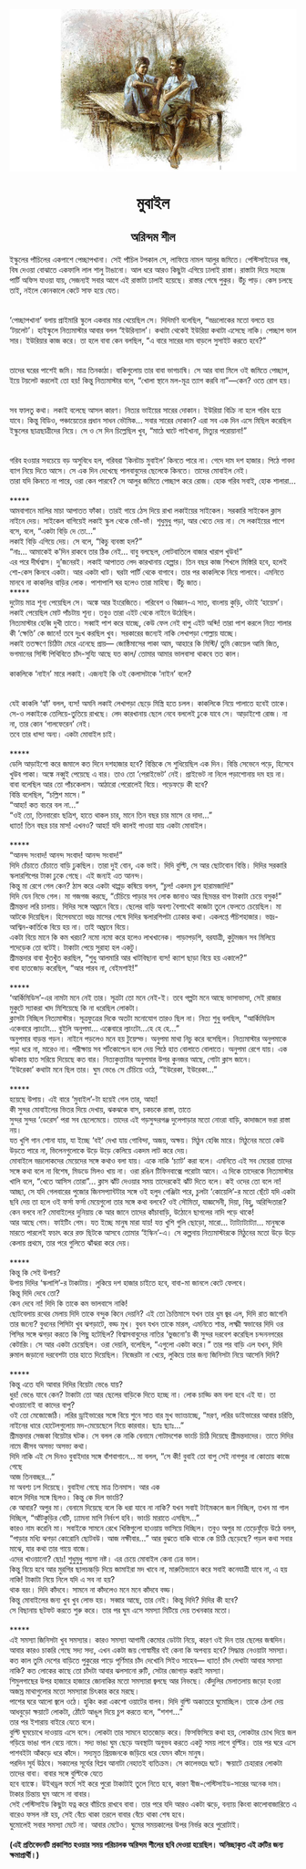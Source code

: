 <div align=center> <img src="../../metadata/images/rabibasariya/মুবাইল.jpg" align="center" ></div>
<h1 align=center>মুবাইল</h1>
<h2 align=center>অরিন্দম শীল</h2>
ইস্কুলের পাঁচিলের একপাশে পেচ্ছাপখানা। সেই পাঁচিল টপকাল সে, লাফিয়ে নামল আলুর জমিতে। পেস্টিসাইডের গন্ধ, বিষ দেওয়া বোঝাতে একফালি লাল শালু টাঙানো। আল ধরে আরও কিছুটা এগিয়ে ঢালাই রাস্তা। রাস্তাটা দিয়ে সহজে পার্টি অফিস যাওয়া যায়, সেজন্যই সবার আগে এই রাস্তাটা ঢালাই হয়েছে। রাস্তার শেষে পুকুর। উঁচু পাড়। কেস চলছে তাই, নইলে কোনকালে কেটে সাফ হয়ে যেত।<br> <br><br>
‘পেচ্ছাপখানা’ বলায় প্রাইমারি স্কুলে একবার মার খেয়েছিল সে। দিদিমণি বলেছিল, “ভদ্রলোকের মতো বলতে হয় ‘টয়লেট’। হাইস্কুলে নিত্যমাস্টার আবার বলল ‘ইউরিন্যাল’। কথাটা থেকেই ইউরিয়া কথাটা এসেছে নাকি। পেচ্ছাপ ভাল সার। ইউরিয়ার কাজ করে। তা হলে বাবা কেন বলছিল, “এ বারে সারের দাম বাড়লে সুসাইট করতে হবে?”<br> <br><br>
তাদের ঘরের পাশেই জমি। মাত্র তিনকাঠা। বাকিগুলোয় তার বাবা ভাগচাষি। সে আর বাবা মিলে ওই জমিতে পেচ্ছাপ, ইয়ে টয়লেট করলেই তো হয়! কিন্তু নিত্যমাস্টার বলে, “খোলা স্থানে মল-মূত্র ত্যাগ করবি না”—কেন? ওতে রোগ হয়।<br> <br><br>
সব ফালতু কথা। লকাই বলেছে আসল কারণ। নিত্যর ভাইয়ের সারের দোকান। ইউরিয়া বিক্রি না হলে গরিব হয়ে যাবে। কিন্তু বিডিও, পঞ্চায়েতের প্রধান সাধন ভৌমিক... সবার সারের দোকান? এরা সব এক দিন এসে মিছিল করেছিল ইস্কুলের ছাত্রছাত্রীদের নিয়ে। সে ও সে দিন চিল্লেছিল খুব, “মাঠে ঘাটে পাইখানা, মিত্যুর পরোয়ানা!”<br> <br><br>
গরিব হওয়ার সবচেয়ে বড় অসুবিধে হল, গরিবরা ‘কিনটাচ মুবাইল’ কিনতে পারে না। গেদে দাম দশ হাজার। পিঠে গাবদা ব্যাগ নিয়ে দিতে আসে। সে এক দিন দেখেছে পালবাবুদের ছেলেকে কিনতে। তাদের মোবাইল নেই।<br>
তারা যদি কিনতে না পারে, ওরা কেন পারবে? সে আলুর জমিতে পেচ্ছাপ করে রোজ। হোক গরিব সবাই, হোক শালারা...<br> <br>*****<br>
আমবাগানে মালির মাচা আপাতত ফাঁকা। তারই গায়ে ঠেস দিয়ে রাখা লকাইয়ের সাইকেল। সরকারি সাইকেল ক্লাস নাইনে দেয়। সাইকেল বাগিয়েই লকাই স্কুল থেকে ভোঁ-ভাঁ। শুধুমুধু পড়া, আর খেতে দেয় না। সে লকাইয়ের পাশে বসে, বলে, “একটা বিড়ি দে তো…”<br>
লকাই বিড়ি এগিয়ে দেয়। সে বলে, “কিচু ব্যবস্তা হল?”<br>
“নাঃ… আমাকেই ক’দিন রাকবে তার ঠিক নেই… বাবু বলছেল, লোটবাতিলে বাজার খারাপ খুউব!”<br>
এর পরে দীর্ঘশ্বাস। দু’জনেরই। লকাই আপাতত লেদ কারখানায় হেল্পার। তিন বছর কাজ শিখলে মিস্তিরি হবে, হলেই শো-কেস কিনবে একটা। আর একটা খাট। ঘরটা পার্টি থেকে বাগাবে। তার পর কাকলিকে নিয়ে পালাবে। এমনিতে মানবে না কাকলির বাড়ির লোক। পাশাপাশি ঘর হলেও তারা মাহিষ্য। উঁচু জাত।<br>
*****<br>
দুটোয় মাত্র শূন্য পেয়েছিল সে। অঙ্কে আর ইংরেজিতে। পরিবেশ ও বিজ্ঞান-এ সাত, বাংলায় কুড়ি, ওটাই ‘হায়েস’। লকাই পেয়েছিল মোট পাঁচটায় শূন্য। তবুও তারা এইট থেকে নাইনে উঠেছিল।<br>
নিত্যমাস্টার হেব্বি দুখী তাতে। সব্বাই পাশ করে যাচ্ছে, কেউ ফেল নেই বাপু এইট অব্দি! তারা পাশ করলে নিত্য শালার কী ‘ক্ষেতি’ কে জানে! তবে দুঃখ করছিল খুব। সরকারের জন্যেই নাকি লেখাপড়া গোল্লায় যাচ্ছে। <br>
লকাই ততক্ষণে চিঠিটা মেরে এনেছে প্রায়—  জোষ্ঠিমাসের পাকা আম, আহারে কি মিস্টি/ তুমি কোয়েল আমি জিত, ভগমানের সিস্টি পিথিবিতে চাঁদ-সুয্যি আছে  যত কাল/ তোমার আমার ভালবাসা থাকবে তত কাল।<br> <br>কাকলিকে ‘নাইন’ মারে লকাই। এজন্যই কি ওই কেলাসটাকে  ‘নাইন’ বলে?<br> <br><br>
যেই কাকলি ‘হ্যাঁ’ বলল, ব্যস! অমনি লকাই লেখাপড়া ছেড়ে মিস্ত্রি হতে চলল। কাকলিকে নিয়ে পালাতে হবেই তাকে। সে-ও লকাইকে তেলিয়ে-তুতিয়ে রাখছে। লেদ কারখানায় ছেলে নেবে বললেই ঢুকে যাবে সে। আড়াইশো রোজ। না না, তার কোন ‘গালফেরেন’ নেই। <br>
তবে তার ধান্দা অন্য। একটা মোবাইল চাই।<br> <br>*****<br>
ডেলি আড়াইশো করে জমালে কত দিনে দশহাজার হবে? বিন্তিকে সে শুধিয়েছিল এক দিন। বিন্তি সেভেনে পড়ে, হিসেবে খুউব পাকা। অঙ্কে নব্বুই পেয়েছে এ বার। তাও তো ‘পেরাইভেট’ নেই। প্রাইভেট না নিলে পড়াশোনায় দম হয় না। বাবা বলেছিল আর তো পাঁচকেলাস। আঠারো পেরোলেই বিয়ে। পড়েফড়ে কী হবে?<br>
বিন্তি বলেছিল, “চল্লিশ মাসে।”<br>
“আহা! কত বচরে বল না…”<br>
“ওই তো, তিনবারোং ছত্রিশ, হাতে থাকল চার, মানে তিন বছর চার মাসে রে দাদা…”<br>
ধ্যাত! তিন বছর চার মাস! এখনও? আহা! যদি কালই পাওয়া যায় একটা মোবাইল।<br> <br>*****<br>
“আনন্দ সংবাদ! আনন্দ সংবাদ! আনন্দ সংবাদ!” <br>
দিদি চেঁচাতে চেঁচাতে বাড়ি ঢুকছিল। তারা দুই বোন, এক ভাই। দিদি বুল্টি, সে আর ছোটবোন বিন্তি। দিদির সরকারি স্কলারশিপের টাকা ঢুকে গেছে। এই জন্যই এত আনন্দ। <br>
কিন্তু মা রেগে গেল কেন? ঠাস করে একটা থাপ্পড় কষিয়ে বলল, “চুপ! একদম চুপ হারামজাদি!” <br>
দিদি যেন নিভে গেল। মা গজগজ করছে, “চেঁচিয়ে পাড়ার সব লোক জানাও আর ছিমন্তর বাপ টাকাটা চেয়ে বসুক!”<br>
শ্রীমন্তদা লরি চালায়। দিদির সঙ্গে অঘ্রানে বিয়ে। ছেলের বাড়ি অবশ্য বৈশাখেই কাজটা তুলে ফেলতে চেয়েছিল। মা আটকে দিয়েছিল। হিসেবমতো ভাদ্র মাসের শেষে দিদির স্কলারশিপটা ঢোকার কথা। একলপ্তে পঁচিশহাজার। ভাদ্র-আশ্বিন-কার্তিকে বিয়ে হয় না। তাই অঘ্রানে বিয়ে।<br>
একটা বিয়ে মানে কি কম খরচা? নমো নমো করে হলেও লাখখানেক। পাড়াপড়শি, বরযাত্রী, কুটুমজন সব মিলিয়ে শদেড়েক তো বটেই। টাকাটা পেয়ে সুরাহা হল একটু।<br>
শ্রীমন্তদার বাবা খুঁতখুঁত করছিল, “শুধু আলমারি আর খাটবিছানা ব্যস! ক্যাশ ছাড়া বিয়ে হয় একালে?” <br>
বাবা হাতজোড় করেছিল, “আর পারব না, বেইমশাই!”<br> <br>*****<br>
‘আর্কিমিডিস’-এর নামটা মনে নেই তার। সূত্রটা তো মনে নেই-ই। তবে গল্পটা মনে আছে ভাসাভাসা, সেই রাজার মুকুটে স্যাকরা খাদ মিশিয়েছে কি না ধরেছিল লোকটা।<br>
ক্লাসটা নিচ্ছিল নিত্যমাস্টার। সূত্রফুত্রের দিকে অতটা মনোযোগ তারও ছিল না। নিত্য শুধু বলছিল, “আর্কিমিডিস একেবারে ল্যাংটো… বুইলি অনুপমা... এক্কেবারে ল্যাংটো...হে হে হে…”<br>
অনুপমার বাড়ন্ত গড়ন। নাইনে পড়লেও মনে হয় টুয়েল্ভ। অনুপমা মাথা নিচু করে বসেছিল। নিত্যমাস্টার অনুপমাকে পড়া ধরে না, মারেও না। পরীক্ষায় সব শর্টকোশ্চেন বলে দেয় পিঠে হাত বোলাতে বোলাতে। অনুপমা রেগে যায়। এক ঝটকায় হাত সরিয়ে দিয়েছে কত বার। নিত্যকুত্তাটার অনুপমার উপর কুনজর আছে, গোটা ক্লাস জানে। <br>
‘ইউরেকা’ কথাটা মনে ছিল তার। ঘুম ভেঙে সে চেঁচিয়ে ওঠে, “ইউরেকা, ইউরেকা…”<br> <br>*****<br>
হয়েছে উপায়। এই বারে ‘মুবাইল’-টা হয়েই গেল তার, আহা!<br>
কী সুন্দর মোবাইলের ভিতর দিয়ে দেখায়, ঝকঝকে বাস, চকচকে  রাস্তা, তাতে <br>
সুন্দর সুন্দর ‘ডেরেস’ পরা সব ছেলেমেয়ে। তাদের এই গড়সুন্দরগঞ্জ দুলেপাড়ার মতো নোংরা বাড়ি, কাদাজলে ভরা রাস্তা নয়।<br>
যত খুশি গান শোনা যায়, যা ইচ্ছে ‘বই’ দেখা যায় গোবিন্দা, অজয়, অক্ষয়। মিঠুন হেব্বি মারে। মিঠুনের মতো কেউ উড়তে পারে না, ভিলেনগুলোকে উড়ে উড়ে কেলিয়ে একদম লাট করে দেয়। <br>
মোবাইলে ভদ্রলোকদের মেয়েদের সঙ্গে কথাও বলা যায়। একে নাকি ‘চ্যাট’ করা বলে। এমনিতে এই সব মেয়েরা তাদের সঙ্গে কথা বলে না বিশেষ, মিডডে মিলও খায় না। ওরা রঙিন টিফিনবাক্সে পরোটা আনে। এ দিকে তাদেরকে নিত্যমাস্টার খালি বলে, “খেতে আসিস তোরা”... ক্লাস ঝাঁট দেওয়ার সময় তাদেরকেই ঝাঁট দিতে বলে। কই ওদের তো বলে না! <br>
আচ্ছা, সে যদি গেলবারের পুজোর জিনসপ্যান্টটার সঙ্গে ওই হলুদ গেঞ্জিটা পরে, চুলটা ‘কোয়েলি’-র মতো ছেঁটে যদি একটা ছবি দেয় তা হলে ওই ফর্সা ফর্সা মেয়েগুলো তার সঙ্গে কথা বলবে? ওই সৌমিতা, যাজ্ঞসেনী, দিয়া, বিহু, অরিন্দিতারা? কেন বলবে না? মোবাইলের দুনিয়ায় কে আর জানে তাদের কাঁচাবাড়ি, উঠোনে ছাগলের নাদি পড়ে থাকে!<br>
আর আছে গেম। ফাইটিং গেম। যত ইচ্ছে মানুষ মারা যায়! যত্ত খুশি গুলি ছোড়ো, মারো... ট্যাট্যাট্যাট্যা… মানুষকে মারতে পারলেই ফচাৎ করে রক্ত ছিটকে আসবে তোমার ‘ইস্কিন’-এ। সে কল্পনায় নিত্যমাস্টারকে মিঠুনের মতো উড়ে উড়ে কেলায় প্রথমে, তার পরে গুলিতে ঝাঁঝরা করে দেয়।<br> <br>*****<br>
কিন্তু কি সেই উপায়?<br>
উপায় দিদির ‘স্কলাশি’-র টাকাটায়। লুকিয়ে দশ হাজার চাইতে হবে, বাবা-মা জানলে কেটে ফেলবে। <br>
কিন্তু দিদি দেবে তো?<br>
কেন দেবে না! দিদি কি তাকে কম ভালবাসে নাকি! <br>
ছোটবেলায় রথের মেলায় দিদি তাকে বন্দুক কিনে দেয়নি? এই তো চৈত্তিমাসে যখন তার ধুম জ্বর এল, দিদি রাত জাগেনি তার জন্যে? বুধনের পিসিটা খুব ঝগড়াটে, বড্ড মুখ। বুধন যখন তাকে মারল, এমনিতে শান্ত, লক্ষ্মী স্বভাবের দিদি ওর পিসির সঙ্গে ঝগড়া করতে কি পিছু হটেছিল? বিশ্বাসবাবুদের নাতির ‘ভুজনো’য় কী সুন্দর দরবেশ করেছিল চন্দননগরের কেটারিং। সে আর একটা চেয়েছিল। ওরা দেয়নি, বলেছিল, “এগুলো একটা করে।” তার পর বাড়ি এল যখন, দিদি রুমাল জড়ানো দরবেশটা তার হাতে দিয়েছিল। নিজেরটা না খেয়ে, লুকিয়ে তার জন্য জিনিসটা নিয়ে আসেনি দিদি?<br> <br>*****<br>
কিন্তু এতে যদি আবার দিদির বিয়েটা ভেঙে যায়?<br>
ধুর! ভেঙে যাবে কেন? টাকাটা তো আর ছেলের বাড়িকে দিতে হচ্ছে না। লোক চাড্ডি কম বলা হবে এই যা। তা খাওয়ানোই বা কাদের বাপু?<br>
ওই তো মেজোজেঠি। লরির ড্রাইভারের সঙ্গে বিয়ে শুনে সাত বার মুখ ভ্যাংচাচ্ছে, “মরণ, লরির ডাইভারের আবার চরিত্তি, নাইনের ধারে হোটেলগুলোয় মদ-মেয়েছেলে নিয়ে কারবার। ছ্যাঃ ছ্যাঃ…” <br>
শ্রীমন্তদার সেজকা বিয়েটার ঘটক। সে বলল কে নাকি বেনামে গোটাদশেক ভাংচি চিঠি দিয়েছে শ্রীমন্তদাদের। তাতে দিদির নামে কীসব অসভ্য অসভ্য কথা। <br>
দিদি নাকি এই সে দিনও বুবাইদার সঙ্গে বাঁশবাগানে… মা বলল, “সে কী! বুবাই তো বাপু সেই নাগপুর না কোতায় কাজে গেছে <br>
আজ তিনবচ্ছর…”<br>
মা অবশ্য ঢপ দিয়েছে। বুবাইদা গেছে মাত্র তিনমাস। আর এক<br>
কালে দিদির সঙ্গে ছিলও। কিন্তু কে দিল ভাংচি?<br>
কে আবার? অপুর মা। বেনামে দিয়েছে বলে কি ধরা যাবে না নাকি? যখন সবাই টাইমকলে জল নিচ্ছিল, তখন মা গাল দিচ্ছিল, “আঁটকুড়ির বেটি, ঢ্যামনা মাগি নির্বংশ হবি। ভাংচি মারাতে এসছিস…” <br>
কারও নাম করেনি মা। সবাইকে সামনে রেখে খিস্তিগুলো হাওয়ায় ভাসিয়ে দিচ্ছিল। তবুও অপুর মা তেড়েফুঁড়ে উঠে বলল, “পাড়ার মধ্যি ঝগড়া কোরোনি ছোটবউ। আজ নক্ষীবার…” আর বুঝতে বাকি থাকে কে চিঠি ছেড়েছে? পড়ল কথা সবার মাঝে, যার কথা তার গায়ে বাজে।<br>
এদের খাওয়ানো? ছোঃ! শুধুমুধু পয়সা নষ্ট। এর চেয়ে মোবাইল কেনা ঢের ভাল। <br>
কিন্তু বিয়ে হবে আর মুরগির ছালচচ্চড়ি দিয়ে জামাইরা মদ খাবে না, মারুতিভ্যানে করে সবাই কনেযাত্রী যাবে না, এ হয় নাকি! টাকাটা নিয়ে নিলে যদি এ সব না হয়?<br>
থাক বরং। দিদি কাঁদবে। সামনে না কাঁদলেও মনে মনে কাঁদবে বড্ড।<br>
কিন্তু মোবাইলের জন্য খুব খুব লোভ হয়। সব্বার আছে, তার নেই। কিন্তু দিদি? দিদির কী হবে?<br>
সে বিছানায় ছটফট করতে শুরু করে। তার পর ঘুম এসে সমস্যা মিটিয়ে দেয় তখনকার মতো।<br> <br>*****<br>
এই সমস্যা জিনিসটা খুব সমস্যার। কারও সমস্যা আগামী কেমোর ডেটটা নিয়ে, কারণ ওই দিন তার ছেলের জন্মদিন। আবার কারও চাকরি গেছে সদ্য সদ্য, এখন একটা জয় গোস্বামীর বই কেনা কি অপব্যয় হবে? সিদ্ধান্ত নেওয়াটা সমস্যা। কত কাল তুমি দেশের বাড়িতে পুকুরের পাড়ে পূর্ণিমার চাঁদ দেখোনি সিইও সাহেব— ধ্যাত! চাঁদ দেখাটা আবার সমস্যা নাকি? কত লোকের কাছে তো চাঁদটা আবার ঝলসানো রুটি, সেটার জোগাড় করাই সমস্যা।<br>
শিমুলগাছের উপর হাজারে হাজারে জোনাকির মতো সমস্যারা জ্বলছে আর নিভছে। কেঁদুলির মেলাতলায় জড়ো হওয়া অজস্র মাথাগুলোর মতো সমস্যারা চিৎকার করে মরছে। <br>
পাশের ঘরে আলো জ্বলে ওঠে। হুকিং করা একশো ওয়াটের বালব। দিদি বুল্টি অকাতরে ঘুমোচ্ছিল। তাকে ঠেলা দেয় আধবুড়ো ক্ষয়াটে লোকটা, ঠোঁটে আঙুল দিয়ে চুপ করতে বলে, “শশশ...” <br>
তার পর ইশারায় বাইরে যেতে বলে।<br>
বুল্টি ঘুমচোখে দাওয়ায় এসে বসে। লোকটা তার সামনে হাতজোড় করে। ফিসফিসিয়ে কথা হয়, লোকটার চোখ দিয়ে জল গড়িয়ে ভাঙা গাল বেয়ে নামে। সদ্য ভাঙা ঘুম ছেড়ে অবস্থাটা অনুভব করতে একটু সময় লাগে বুল্টির। তার পর ঘরে এসে পাশবইটা আঁকড়ে ধরে কাঁদে। সদ্যমৃত প্রিয়জনকে জড়িয়ে ধরে যেমন কাঁদে মানুষ।<br>
পরদিন সূর্য উঠবে। সকালের সূর্যের বিপ্লব আনাটা নেহাতই ব্যতিক্রম। সে কালেভদ্রে ঘটে। ক্ষয়াটে চেহারার লোকটা তাদের বাবা। বাবার সঙ্গে বুল্টিকে যেতে <br>
হবে ব্যাঙ্কে। উইথড্রল ফর্মে সই করে পুরো টাকাটাই তুলে নিতে হবে, কারণ বীজ-পেস্টিসাইড-সারের অনেক দাম। টাকার চিন্তায় ঘুম আসে না বাবার।<br>
সেই পেস্টিসাইড কিছুটা যত্ন করে বাঁচিয়ে রাখবে বাবা। তার পরে যদি আরও একটা ঝড়ে, বন্যায় কিংবা কালোবাজারিতে এ বারেও ফসল নষ্ট হয়, সেই বেঁচে থাকা তরলে বাবার বেঁচে থাকা শেষ হবে।<br>
ঘুমোলেই সবার সমস্যা মেটে না। আবার মেটেও। ঘুমের সময়কালের উপর নির্ভর করে পুরোটাই।<br> <br><strong>(এই প্রতিবেদনটি প্রকাশিত হওয়ার সময় পরিচালক অরিন্দম শীলের ছবি দেওয়া হয়েছিল। অনিচ্ছাকৃত এই ত্রুটির জন্য ক্ষমাপ্রার্থী।)</strong>